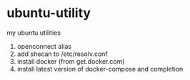 # ubuntu-utility
my ubuntu utilities
1) openconnect alias
2) add shecan to /etc/resolv.conf
3) install docker (from get.docker.com)
4) install latest version of docker-compose and completion
